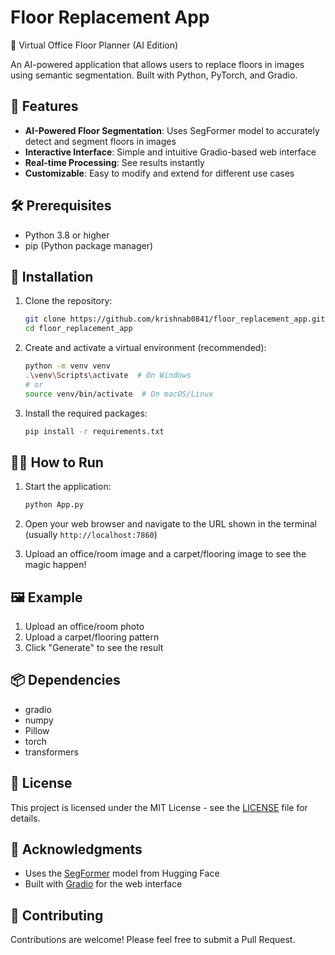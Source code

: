 # Floor Replacement App

🧠 Virtual Office Floor Planner (AI Edition)

An AI-powered application that allows users to replace floors in images using semantic segmentation. Built with Python, PyTorch, and Gradio.

## 🚀 Features

- **AI-Powered Floor Segmentation**: Uses SegFormer model to accurately detect and segment floors in images
- **Interactive Interface**: Simple and intuitive Gradio-based web interface
- **Real-time Processing**: See results instantly
- **Customizable**: Easy to modify and extend for different use cases

## 🛠️ Prerequisites

- Python 3.8 or higher
- pip (Python package manager)

## 🚀 Installation

1. Clone the repository:
   ```bash
   git clone https://github.com/krishnab0841/floor_replacement_app.git
   cd floor_replacement_app
   ```

2. Create and activate a virtual environment (recommended):
   ```bash
   python -m venv venv
   .\venv\Scripts\activate  # On Windows
   # or
   source venv/bin/activate  # On macOS/Linux
   ```

3. Install the required packages:
   ```bash
   pip install -r requirements.txt
   ```

## 🏃‍♂️ How to Run

1. Start the application:
   ```bash
   python App.py
   ```

2. Open your web browser and navigate to the URL shown in the terminal (usually `http://localhost:7860`)

3. Upload an office/room image and a carpet/flooring image to see the magic happen!

## 🖼️ Example

1. Upload an office/room photo
2. Upload a carpet/flooring pattern
3. Click "Generate" to see the result

## 📦 Dependencies

- gradio
- numpy
- Pillow
- torch
- transformers

## 📝 License

This project is licensed under the MIT License - see the [LICENSE](LICENSE) file for details.

## 🙏 Acknowledgments

- Uses the [SegFormer](https://huggingface.co/nvidia/segformer-b5-finetuned-ade-640-640) model from Hugging Face
- Built with [Gradio](https://gradio.app/) for the web interface

## 🤝 Contributing

Contributions are welcome! Please feel free to submit a Pull Request.

